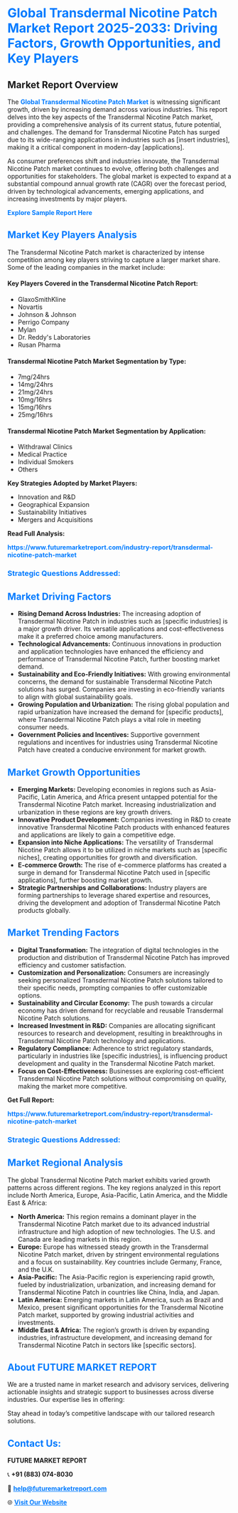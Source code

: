 <h1 style="color: #007BFF;">Global Transdermal Nicotine Patch Market Report 2025-2033: Driving Factors, Growth Opportunities, and Key Players</h1>

<section id="overview">
<h2>Market Report Overview</h2>
<p>The <a href="https://www.futuremarketreport.com/industry-report/transdermal-nicotine-patch-market" style="color: #007BFF; text-decoration: none;"><strong>Global Transdermal Nicotine Patch Market</strong></a> is witnessing significant growth, driven by increasing demand across various industries. This report delves into the key aspects of the Transdermal Nicotine Patch market, providing a comprehensive analysis of its current status, future potential, and challenges. The demand for Transdermal Nicotine Patch has surged due to its wide-ranging applications in industries such as [insert industries], making it a critical component in modern-day [applications].</p>
<p>As consumer preferences shift and industries innovate, the Transdermal Nicotine Patch market continues to evolve, offering both challenges and opportunities for stakeholders. The global market is expected to expand at a substantial compound annual growth rate (CAGR) over the forecast period, driven by technological advancements, emerging applications, and increasing investments by major players.</p>
</section>

<section id="overview">
<p><a href="https://www.futuremarketreport.com/request-sample/reportId=87473" style="color: #007BFF; text-decoration: none;"><strong>Explore Sample Report Here</strong></a></p>
</section>

<section id="key-players">
<h2 style="color: #007BFF;">Market Key Players Analysis</h2>
<p>The Transdermal Nicotine Patch market is characterized by intense competition among key players striving to capture a larger market share. Some of the leading companies in the market include:</p>
<h4>Key Players Covered in the Transdermal Nicotine Patch Report:</h4>
<ul><li>GlaxoSmithKline</li><li>Novartis</li><li>Johnson &amp; Johnson</li><li>Perrigo Company</li><li>Mylan</li><li>Dr. Reddy&#039;s Laboratories</li><li>Rusan Pharma</li></ul>
<h4>Transdermal Nicotine Patch Market Segmentation by Type:</h4>
<ul><li>7mg/24hrs</li><li>14mg/24hrs</li><li>21mg/24hrs</li><li>10mg/16hrs</li><li>15mg/16hrs</li><li>25mg/16hrs</li></ul>

<h4>Transdermal Nicotine Patch Market Segmentation by Application:</h4>
<ul><li>Withdrawal Clinics</li><li>Medical Practice</li><li>Individual Smokers</li><li>Others</li></ul>
<p><strong>Key Strategies Adopted by Market Players:</strong></p>
<ul>
<li>Innovation and R&D</li>
<li>Geographical Expansion</li>
<li>Sustainability Initiatives</li>
<li>Mergers and Acquisitions</li>
</ul>
</section>

<section>
<p><strong>Read Full Analysis: </strong></p><a href="https://www.futuremarketreport.com/industry-report/transdermal-nicotine-patch-market" style="color: #007BFF; text-decoration: none;"><strong>https://www.futuremarketreport.com/industry-report/transdermal-nicotine-patch-market</strong></a>
<h3 style="color: #007BFF;">Strategic Questions Addressed:</h3>
</section>

<section id="driving-factors">
<h2 style="color: #007BFF;">Market Driving Factors</h2>
<ul>
<li><strong>Rising Demand Across Industries:</strong> The increasing adoption of Transdermal Nicotine Patch in industries such as [specific industries] is a major growth driver. Its versatile applications and cost-effectiveness make it a preferred choice among manufacturers.</li>
<li><strong>Technological Advancements:</strong> Continuous innovations in production and application technologies have enhanced the efficiency and performance of Transdermal Nicotine Patch, further boosting market demand.</li>
<li><strong>Sustainability and Eco-Friendly Initiatives:</strong> With growing environmental concerns, the demand for sustainable Transdermal Nicotine Patch solutions has surged. Companies are investing in eco-friendly variants to align with global sustainability goals.</li>
<li><strong>Growing Population and Urbanization:</strong> The rising global population and rapid urbanization have increased the demand for [specific products], where Transdermal Nicotine Patch plays a vital role in meeting consumer needs.</li>
<li><strong>Government Policies and Incentives:</strong> Supportive government regulations and incentives for industries using Transdermal Nicotine Patch have created a conducive environment for market growth.</li>
</ul>
</section>

<section id="growth-opportunities">
<h2 style="color: #007BFF;">Market Growth Opportunities</h2>
<ul>
<li><strong>Emerging Markets:</strong> Developing economies in regions such as Asia-Pacific, Latin America, and Africa present untapped potential for the Transdermal Nicotine Patch market. Increasing industrialization and urbanization in these regions are key growth drivers.</li>
<li><strong>Innovative Product Development:</strong> Companies investing in R&D to create innovative Transdermal Nicotine Patch products with enhanced features and applications are likely to gain a competitive edge.</li>
<li><strong>Expansion into Niche Applications:</strong> The versatility of Transdermal Nicotine Patch allows it to be utilized in niche markets such as [specific niches], creating opportunities for growth and diversification.</li>
<li><strong>E-commerce Growth:</strong> The rise of e-commerce platforms has created a surge in demand for Transdermal Nicotine Patch used in [specific applications], further boosting market growth.</li>
<li><strong>Strategic Partnerships and Collaborations:</strong> Industry players are forming partnerships to leverage shared expertise and resources, driving the development and adoption of Transdermal Nicotine Patch products globally.</li>
</ul>
</section>

<section id="trending-factors">
<h2 style="color: #007BFF;">Market Trending Factors</h2>
<ul>
<li><strong>Digital Transformation:</strong> The integration of digital technologies in the production and distribution of Transdermal Nicotine Patch has improved efficiency and customer satisfaction.</li>
<li><strong>Customization and Personalization:</strong> Consumers are increasingly seeking personalized Transdermal Nicotine Patch solutions tailored to their specific needs, prompting companies to offer customizable options.</li>
<li><strong>Sustainability and Circular Economy:</strong> The push towards a circular economy has driven demand for recyclable and reusable Transdermal Nicotine Patch solutions.</li>
<li><strong>Increased Investment in R&D:</strong> Companies are allocating significant resources to research and development, resulting in breakthroughs in Transdermal Nicotine Patch technology and applications.</li>
<li><strong>Regulatory Compliance:</strong> Adherence to strict regulatory standards, particularly in industries like [specific industries], is influencing product development and quality in the Transdermal Nicotine Patch market.</li>
<li><strong>Focus on Cost-Effectiveness:</strong> Businesses are exploring cost-efficient Transdermal Nicotine Patch solutions without compromising on quality, making the market more competitive.</li>
</ul>
</section>

<section>
<p><strong>Get Full Report: </strong></p><a href="https://www.futuremarketreport.com/industry-report/transdermal-nicotine-patch-market" style="color: #007BFF; text-decoration: none;"><strong>https://www.futuremarketreport.com/industry-report/transdermal-nicotine-patch-market</strong></a>
<h3 style="color: #007BFF;">Strategic Questions Addressed:</h3>
</section>


<section id="regional-analysis">
<h2 style="color: #007BFF;">Market Regional Analysis</h2>
<p>The global Transdermal Nicotine Patch market exhibits varied growth patterns across different regions. The key regions analyzed in this report include North America, Europe, Asia-Pacific, Latin America, and the Middle East & Africa:</p>
<ul>
<li><strong>North America:</strong> This region remains a dominant player in the Transdermal Nicotine Patch market due to its advanced industrial infrastructure and high adoption of new technologies. The U.S. and Canada are leading markets in this region.</li>
<li><strong>Europe:</strong> Europe has witnessed steady growth in the Transdermal Nicotine Patch market, driven by stringent environmental regulations and a focus on sustainability. Key countries include Germany, France, and the U.K.</li>
<li><strong>Asia-Pacific:</strong> The Asia-Pacific region is experiencing rapid growth, fueled by industrialization, urbanization, and increasing demand for Transdermal Nicotine Patch in countries like China, India, and Japan.</li>
<li><strong>Latin America:</strong> Emerging markets in Latin America, such as Brazil and Mexico, present significant opportunities for the Transdermal Nicotine Patch market, supported by growing industrial activities and investments.</li>
<li><strong>Middle East & Africa:</strong> The region’s growth is driven by expanding industries, infrastructure development, and increasing demand for Transdermal Nicotine Patch in sectors like [specific sectors].</li>
</ul>
</section>

<footer>
<h2 style="color: #007BFF;">About FUTURE MARKET REPORT</h2>
<p>We are a trusted name in market research and advisory services, delivering actionable insights and strategic support to businesses across diverse industries. Our expertise lies in offering:</p>

<p>Stay ahead in today’s competitive landscape with our tailored research solutions.</p>

<h2 style="color: #007BFF;">Contact Us:</h2>
<p><strong>FUTURE MARKET REPORT</strong></p>
<p>📞 <strong>+91 (883) 074-8030</strong></p>
<p>📧 <strong><a href="mailto:help@futuremarketreport.com" style="color: #007BFF;">help@futuremarketreport.com</a></strong></p>
<p>🌐 <strong><a href="https://www.futuremarketreport.com/" style="color: #007BFF;">Visit Our Website</a></strong></p>
</footer>